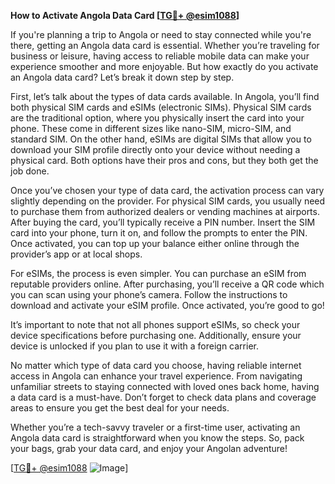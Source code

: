 **How to Activate Angola Data Card [[TG💪+ @esim1088](https://t.me/s/esim1088)]**

If you're planning a trip to Angola or need to stay connected while you're there, getting an Angola data card is essential. Whether you’re traveling for business or leisure, having access to reliable mobile data can make your experience smoother and more enjoyable. But how exactly do you activate an Angola data card? Let’s break it down step by step.

First, let’s talk about the types of data cards available. In Angola, you’ll find both physical SIM cards and eSIMs (electronic SIMs). Physical SIM cards are the traditional option, where you physically insert the card into your phone. These come in different sizes like nano-SIM, micro-SIM, and standard SIM. On the other hand, eSIMs are digital SIMs that allow you to download your SIM profile directly onto your device without needing a physical card. Both options have their pros and cons, but they both get the job done.

Once you’ve chosen your type of data card, the activation process can vary slightly depending on the provider. For physical SIM cards, you usually need to purchase them from authorized dealers or vending machines at airports. After buying the card, you’ll typically receive a PIN number. Insert the SIM card into your phone, turn it on, and follow the prompts to enter the PIN. Once activated, you can top up your balance either online through the provider’s app or at local shops.

For eSIMs, the process is even simpler. You can purchase an eSIM from reputable providers online. After purchasing, you’ll receive a QR code which you can scan using your phone’s camera. Follow the instructions to download and activate your eSIM profile. Once activated, you’re good to go!

It’s important to note that not all phones support eSIMs, so check your device specifications before purchasing one. Additionally, ensure your device is unlocked if you plan to use it with a foreign carrier.

No matter which type of data card you choose, having reliable internet access in Angola can enhance your travel experience. From navigating unfamiliar streets to staying connected with loved ones back home, having a data card is a must-have. Don’t forget to check data plans and coverage areas to ensure you get the best deal for your needs.

Whether you’re a tech-savvy traveler or a first-time user, activating an Angola data card is straightforward when you know the steps. So, pack your bags, grab your data card, and enjoy your Angolan adventure! 

[[TG💪+ @esim1088](https://t.me/s/esim1088) ![Image](https://i.postimg.cc/Y0z9fWf4/image.png)]